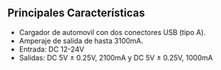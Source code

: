 ## Principales Características

- Cargador de automovil con dos conectores USB (tipo A).
- Amperaje de salida de hasta 3100mA.
- Entrada: DC 12-24V
- Salidas: DC 5V ± 0.25V, 2100mA y DC 5V ± 0.25V, 1000mA
